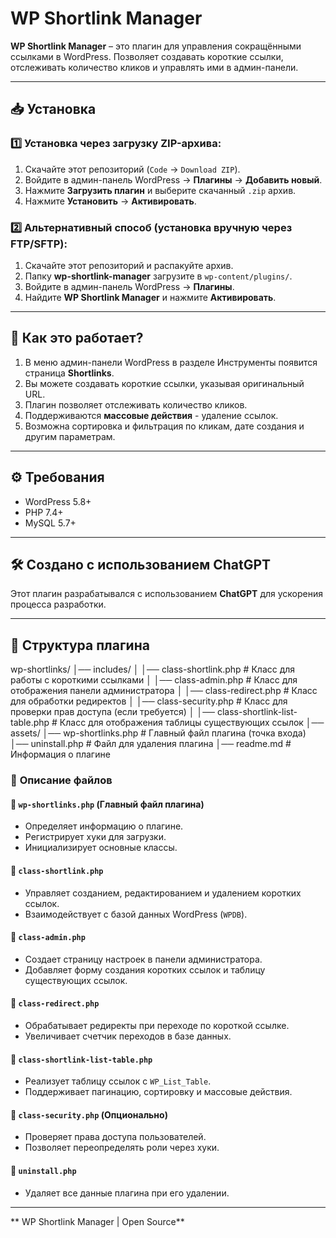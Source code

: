 # WP Shortlink Manager

**WP Shortlink Manager** – это плагин для управления сокращёнными ссылками в WordPress. Позволяет создавать короткие ссылки, отслеживать количество кликов и управлять ими в админ-панели.

---

## 📥 Установка

### 1️⃣ Установка через загрузку ZIP-архива:
1. Скачайте этот репозиторий (`Code` → `Download ZIP`).
2. Войдите в админ-панель WordPress → **Плагины** → **Добавить новый**.
3. Нажмите **Загрузить плагин** и выберите скачанный `.zip` архив.
4. Нажмите **Установить** → **Активировать**.

### 2️⃣ Альтернативный способ (установка вручную через FTP/SFTP):
1. Скачайте этот репозиторий и распакуйте архив.
2. Папку **wp-shortlink-manager** загрузите в `wp-content/plugins/`.
3. Войдите в админ-панель WordPress → **Плагины**.
4. Найдите **WP Shortlink Manager** и нажмите **Активировать**.

---

## 🚀 Как это работает?
1. В меню админ-панели WordPress в разделе Инструменты появится страница **Shortlinks**.
2. Вы можете создавать короткие ссылки, указывая оригинальный URL.
3. Плагин позволяет отслеживать количество кликов.
4. Поддерживаются **массовые действия** - удаление ссылок.
5. Возможна сортировка и фильтрация по кликам, дате создания и другим параметрам.

---

## ⚙️ Требования
- WordPress 5.8+  
- PHP 7.4+  
- MySQL 5.7+  

---

## 🛠 Создано с использованием ChatGPT  
Этот плагин разрабатывался с использованием **ChatGPT** для ускорения процесса разработки.  

---
## 📂 Структура плагина

wp-shortlinks/
│── includes/
│   │── class-shortlink.php         # Класс для работы с короткими ссылками
│   │── class-admin.php             # Класс для отображения панели администратора
│   │── class-redirect.php          # Класс для обработки редиректов
│   │── class-security.php          # Класс для проверки прав доступа (если требуется)
│   │── class-shortlink-list-table.php  # Класс для отображения таблицы существующих ссылок
│── assets/
│── wp-shortlinks.php                # Главный файл плагина (точка входа)
│── uninstall.php                     # Файл для удаления плагина
│── readme.md                         # Информация о плагине

### 📜 **Описание файлов**
#### 🔹 **`wp-shortlinks.php` (Главный файл плагина)**
- Определяет информацию о плагине.
- Регистрирует хуки для загрузки.
- Инициализирует основные классы.

#### 🔹 **`class-shortlink.php`**
- Управляет созданием, редактированием и удалением коротких ссылок.
- Взаимодействует с базой данных WordPress (`WPDB`).

#### 🔹 **`class-admin.php`**
- Создает страницу настроек в панели администратора.
- Добавляет форму создания коротких ссылок и таблицу существующих ссылок.

#### 🔹 **`class-redirect.php`**
- Обрабатывает редиректы при переходе по короткой ссылке.
- Увеличивает счетчик переходов в базе данных.

#### 🔹 **`class-shortlink-list-table.php`**
- Реализует таблицу ссылок с `WP_List_Table`.
- Поддерживает пагинацию, сортировку и массовые действия.

#### 🔹 **`class-security.php` (Опционально)**
- Проверяет права доступа пользователей.
- Позволяет переопределять роли через хуки.

#### 🔹 **`uninstall.php`**
- Удаляет все данные плагина при его удалении.

---

** WP Shortlink Manager | Open Source**  
